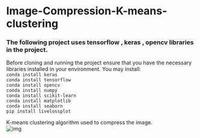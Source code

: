 # Image-Compression-K-means-clustering

### The following project uses tensorflow , keras , opencv libraries in the project.
Before cloning and running the project ensure that you have the necessary libraries installed in your environment.
You may install:<br>
```conda install keras```<br>
```conda install tensorflow```<br>
```conda install opencv```<br>
```conda install numpy ```<br>
```conda install scikit-learn ```<br>
```conda install matplotlib```<br>
```conda install seaborn```<br>
```pip install livelossplot```<br>

K-means clustering algorithm used to compress the image. <br>
![img](https://github.com/Surajv311/Image-Compression-K-means-clustering/blob/master/result%20Image/image%20compressed.jpg)
